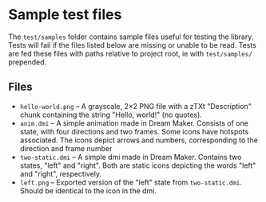 # Sample test files #

The `test/samples` folder contains sample files useful for testing the library. Tests will fail if the files listed below are missing or unable to be read. Tests are fed these files with paths relative to project root, ie with `test/samples/` prepended.

## Files ##

* `hello-world.png` – A grayscale, 2×2 PNG file with a zTXt "Description" chunk containing the string "Hello, world!" (no quotes).
* `anim.dmi` – A simple animation made in Dream Maker. Consists of one state, with four directions and two frames. Some icons have hotspots associated. The icons depict arrows and numbers, corresponding to the direction and frame number
* `two-static.dmi` – A simple dmi made in Dream Maker. Contains two states, "left" and "right". Both are static icons depicting the words "left" and "right", respectively.
* `left.png` – Exported version of the "left" state from `two-static.dmi`. Should be identical to the icon in the dmi.
